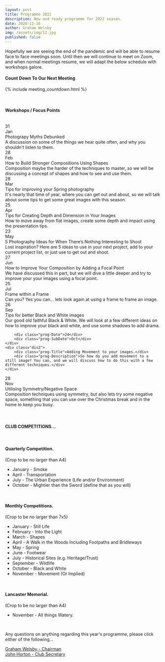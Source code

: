 ```yaml
---
layout: post
title: Programme 2022
description: New and ready programme for 2022 season.
date: 2020-12-16
author: Graham Welsby
img: /assets/img/12.jpg
published: false
---
```


Hopefully we are seeing the end of the pandemic and will be able to resume face to face meetings soon. Until then we will continue to meet on Zoom, and when normal meetings resume, we will adapt the below schedule with workshops galore.


#### __Count Down To Our Next Meeting__


{% include meeting_countdown.html %}

 
<br>

#### __Workshops / Focus Points__

<br>

<div class="parent-prog">
	<div class="div1">
		<div class="prog-Date">31</div>
		<div class="prog-SubDate">Jan</div>
	</div>
	<div class="div2">
		<div class="prog-Title">Photograpy Myths Debunked</div>
		<div class="prog-Description">A discussion on some of the things we hear quite often, and why you shouldn't listen to them.</div>
	</div>
</div>



<div class="parent-prog">
	<div class="div1">
		<div class="prog-Date">28</div>
		<div class="prog-SubDate">Feb</div>
	</div>
	<div class="div2">
		<div class="prog-Title">How to Build Stronger Compositions Using Shapes</div>
		<div class="prog-Description">Composition maybe the harder of the techniques to master, so we will be discussing a concept of shapes and how to see and use them.</div>
	</div>
</div>



<div class="parent-prog">
	<div class="div1">
		<div class="prog-Date">28</div>
		<div class="prog-SubDate">Mar</div>
	</div>
	<div class="div2">
		<div class="prog-Title">Tips for improving your Spring photography</div>
		<div class="prog-Description">It's nearly that time of year, where you can get out and about, so we will talk about some tips to get some great images with this season.</div>
	</div>
</div>



<div class="parent-prog">
	<div class="div1">
		<div class="prog-Date">25</div>
		<div class="prog-SubDate">Apr</div>
	</div>
	<div class="div2">
		<div class="prog-Title">Tips for Creating Depth and Dimension in Your Images</div>
		<div class="prog-Description">How to move away from flat images, create some depth and impact using the presentation tips.</div>
	</div>
</div>



<div class="parent-prog">
	<div class="div1">
		<div class="prog-Date">23</div>
		<div class="prog-SubDate">May</div>
	</div>
	<div class="div2">
		<div class="prog-Title">5 Photography Ideas for When There’s Nothing Interesting to Shoot</div>
		<div class="prog-Description">Lost inspiration? Here are 5 ideas to use in your next project, add to your current project list, or just use to get out and shoot.</div>
	</div>
</div>



<div class="parent-prog">
	<div class="div1">
		<div class="prog-Date">27</div>
		<div class="prog-SubDate">Jun</div>
	</div>
	<div class="div2">
		<div class="prog-Title">How to Improve Your Composition by Adding a Focal Point</div>
		<div class="prog-Description">We have discussed this in part, but we will dive a little deeper and try to improve your your images using a focal point.</div>
	</div>
</div>


<div class="parent-prog">
	<div class="div1">
		<div class="prog-Date">25</div>
		<div class="prog-SubDate">Jul</div>
	</div>
	<div class="div2">
		<div class="prog-Title">Frame within a Frame</div>
		<div class="prog-Description">Can you? Yes you can... lets look again at using a frame to frame an image.</div>
	</div>

</div>


<!-- <div class="parent-prog">
	<div class="div1">	
		
		<span class="newBadge">NEW</span>

		<div class="prog-Date">24</div>
		<div class="prog-SubDate">Aug</div>
	</div>
	<div class="div2">
		<div class="prog-Title">Software Demo</div>
		<div class="prog-Description">This is the first August Meeting and an amendment to the years programme, we will be discussing 'GIMP' as a software alternative to Photoshop.</div>
	</div>
</div> -->



<div class="parent-prog">
	<div class="div1">
		<div class="prog-Date">26</div>
		<div class="prog-SubDate">Sep</div>
	</div>
	<div class="div2">
		<div class="prog-Title">Tips for better Black and White images</div>
		<div class="prog-Description">Our good old faithful Black &amp; White. We will look at a few different ideas on how to improve your black and white, and use some shadows to add drama.</div>
	</div>
</div>



<div class="parent-prog">
	<div class="div1">

<!-- 		<span class="newBadge">AMEND</span> -->

		<div class="prog-Date">24</div>
		<div class="prog-SubDate">Oct</div>
	</div>
	<div class="div2">
		<div class="prog-Title">Adding Movement to your images.</div>
		<div class="prog-Description">So how do you add movement to a still image? You can, and we will discuss how to do this with a few different techniques.</div>
	</div>
</div>



<div class="parent-prog">
	<div class="div1">
		<div class="prog-Date">28</div>
		<div class="prog-SubDate">Nov</div>
	</div>
	<div class="div2">
		<div class="prog-Title">Utilising Symmetry/Negative Space</div>
		<div class="prog-Description">Composition techniques using symmetry, but also lets try some negative space, something that you can use over the Christmas break and in the home to keep you busy.</div>
	</div>
</div>

<br>
<br>

#### CLUB COMPETITIONS...

<br>

#### Quarterly Competition.

<p class="prog-SubDesc">(Crop to be no larger than A4)</p>

* January - Smoke
* April - Transportation
* July - The Urban Experience (Life and/or Environment)
* October - Mightier than the Sword (define that as you will)

<br>

#### Monthly Competitions.

<p class="prog-SubDesc">(Crop to be no larger than 7x5)</p>

* January - Still Life
* February - Into the Light
* March - Shapes
* April - A Walk in the Woods Including Footpaths and Bridleways
* May - Spring
* June - Footwear
* July - Historical Sites (e.g. Heritage/Trust)
* September - Wildlife
* October - Black and White
* November - Movement (Or Implied)

<br>

#### Lancaster Memorial.
(Crop to be no larger than A4)

* November - All things Watery.


<br>

Any questions on anything regarding this year's programme, please click either of the following...

<a href="mailto:grahamwelsby@gmail.com">Graham Welsby - Chairman</a>
<br>
<a href="mailto:john.horton4@btinternet.com">John Horton - Club Secretary</a>


